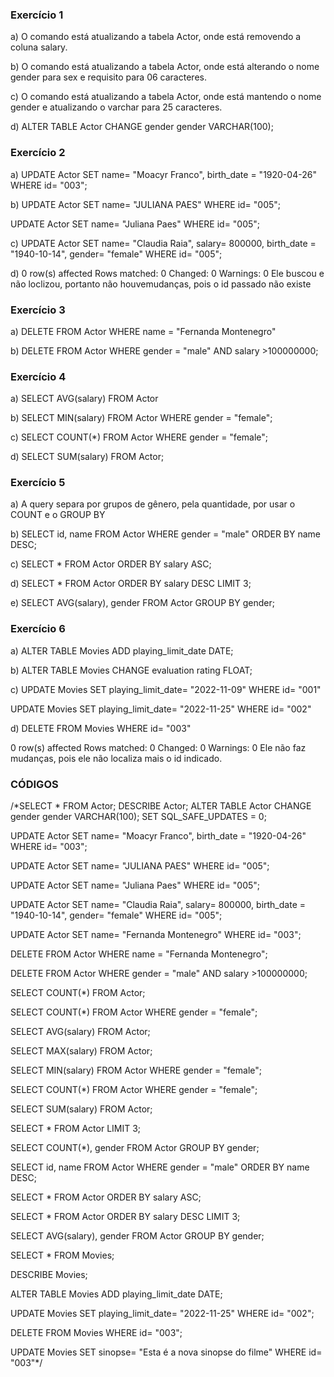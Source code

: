 ### Exercício 1

a) O comando está atualizando a tabela Actor, onde está removendo a coluna salary.

b) O comando está atualizando a tabela Actor, onde está alterando o nome gender para sex e requisito para 06 caracteres.

c) O comando está atualizando a tabela Actor, onde está mantendo o nome gender e atualizando o varchar para 25 caracteres.

d) ALTER TABLE Actor CHANGE gender gender VARCHAR(100);


### Exercício 2

a) 
UPDATE Actor SET name= "Moacyr Franco", birth_date = "1920-04-26"
WHERE id= "003";

b)
UPDATE Actor SET name= "JULIANA PAES" WHERE id= "005";

UPDATE Actor SET name= "Juliana Paes" WHERE id= "005";

c)
UPDATE Actor SET name= "Claudia Raia", salary= 800000, birth_date = "1940-10-14",  gender= "female"
WHERE id= "005";

d) 0 row(s) affected Rows matched: 0  Changed: 0  Warnings: 0
Ele buscou e não loclizou, portanto não houvemudanças, pois o id passado não existe

### Exercício 3

a) DELETE FROM Actor WHERE name = "Fernanda Montenegro"

b) DELETE FROM Actor WHERE gender = "male" AND salary >100000000;

### Exercício 4

a) SELECT AVG(salary) FROM Actor

b) SELECT MIN(salary) FROM Actor WHERE gender = "female";

c) SELECT COUNT(*) FROM Actor WHERE gender = "female";

d) SELECT SUM(salary) FROM Actor;

### Exercício 5

a) A query separa por grupos de gênero, pela quantidade, por usar o COUNT e o GROUP BY

b) SELECT id, name FROM Actor WHERE gender = "male" ORDER BY name DESC;

c) SELECT * FROM Actor ORDER BY salary ASC;

d) SELECT * FROM Actor ORDER BY salary  DESC LIMIT 3;

e) SELECT AVG(salary), gender FROM Actor GROUP BY gender;

### Exercício 6

a) ALTER TABLE Movies ADD playing_limit_date DATE;

b) ALTER TABLE Movies CHANGE evaluation rating FLOAT;

c) UPDATE Movies
SET playing_limit_date= "2022-11-09"
WHERE id= "001"

UPDATE Movies
SET playing_limit_date= "2022-11-25"
WHERE id= "002"

d) DELETE FROM Movies WHERE id= "003"

0 row(s) affected Rows matched: 0  Changed: 0  Warnings: 0
Ele não faz mudanças, pois ele não localiza mais o id indicado.


### CÓDIGOS

/*SELECT * FROM Actor;
DESCRIBE  Actor;
ALTER TABLE Actor CHANGE gender gender VARCHAR(100);
SET SQL_SAFE_UPDATES = 0;

UPDATE Actor SET name= "Moacyr Franco", birth_date = "1920-04-26"
WHERE id= "003";

UPDATE Actor SET name= "JULIANA PAES" WHERE id= "005";

UPDATE Actor SET name= "Juliana Paes" WHERE id= "005";

UPDATE Actor SET name= "Claudia Raia", salary= 800000, birth_date = "1940-10-14",  gender= "female"
WHERE id= "005";

UPDATE Actor SET name= "Fernanda Montenegro" WHERE id= "003";

DELETE FROM Actor WHERE name = "Fernanda Montenegro";

DELETE FROM Actor WHERE gender = "male" AND salary >100000000;

SELECT COUNT(*) FROM Actor;

SELECT COUNT(*) FROM Actor WHERE gender = "female";

SELECT AVG(salary) FROM Actor;

SELECT MAX(salary) FROM Actor;

SELECT MIN(salary) FROM Actor WHERE gender = "female";

SELECT COUNT(*) FROM Actor WHERE gender = "female";

SELECT SUM(salary) FROM Actor;

SELECT * FROM Actor LIMIT 3;

SELECT COUNT(*), gender
FROM Actor
GROUP BY gender; 

SELECT id, name FROM Actor WHERE gender = "male" ORDER BY name DESC;

SELECT * FROM Actor ORDER BY salary ASC;

SELECT * FROM Actor ORDER BY salary  DESC LIMIT 3;

SELECT AVG(salary), gender FROM Actor GROUP BY gender;

SELECT * FROM Movies;

DESCRIBE Movies;

ALTER TABLE Movies ADD playing_limit_date DATE;

UPDATE Movies
SET playing_limit_date= "2022-11-25"
WHERE id= "002";

DELETE FROM Movies WHERE id= "003";

UPDATE Movies SET sinopse= "Esta é a nova sinopse do filme"  WHERE id= "003"*/